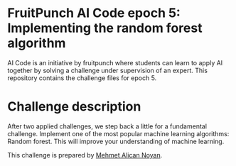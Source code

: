 # FruitPunch AI Code epoch 5: Implementing the random forest algorithm

AI Code is an initiative by fruitpunch where students can learn to apply AI together by solving a challenge under supervision of an expert. This repository contains the challenge files for epoch 5.

# Challenge description

After two applied challenges, we step back a little for a fundamental challenge.
Implement one of the most popular machine learning algorithms: Random forest. This will improve your understanding of machine learning.

This challenge is prepared by [Mehmet Alican Noyan](https://github.com/MehmetAlicanNoyan).
